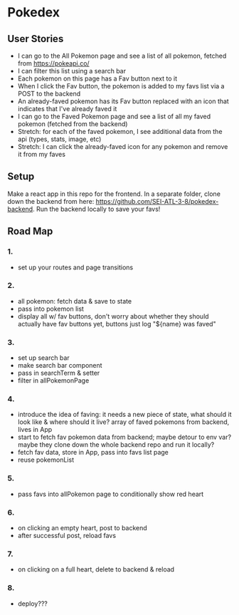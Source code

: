 # Pokedex

## User Stories
- I can go to the All Pokemon page and see a list of all pokemon, fetched from https://pokeapi.co/
- I can filter this list using a search bar
- Each pokemon on this page has a Fav button next to it
- When I click the Fav button, the pokemon is added to my favs list via a POST to the backend
- An already-faved pokemon has its Fav button replaced with an icon that indicates that I've already faved it
- I can go to the Faved Pokemon page and see a list of all my faved pokemon (fetched from the backend)
- Stretch: for each of the faved pokemon, I see additional data from the api (types, stats, image, etc)
- Stretch: I can click the already-faved icon for any pokemon and remove it from my faves

## Setup
Make a react app in this repo for the frontend. In a separate folder, clone down the backend from here: https://github.com/SEI-ATL-3-8/pokedex-backend. Run the backend locally to save your favs!

## Road Map
### 1.
- set up your routes and page transitions
### 2.
- all pokemon: fetch data & save to state
- pass into pokemon list
- display all w/ fav buttons, don't worry about whether they should actually have fav buttons yet, buttons just log "${name} was faved"
### 3.
- set up search bar
- make search bar component
- pass in searchTerm & setter
- filter in allPokemonPage
### 4.
- introduce the idea of faving: it needs a new piece of state, what should it look like & where should it live? array of faved pokemons from backend, lives in App
- start to fetch fav pokemon data from backend; maybe detour to env var? maybe they clone down the whole backend repo and run it locally? 
- fetch fav data, store in App, pass into favs list page
- reuse pokemonList
### 5.
- pass favs into allPokemon page to conditionally show red heart
### 6.
- on clicking an empty heart, post to backend
- after successful post, reload favs
### 7.
- on clicking on a full heart, delete to backend & reload
### 8.
- deploy???
